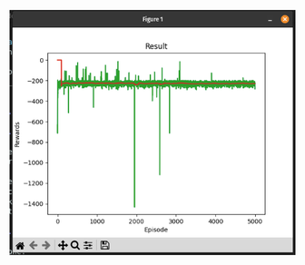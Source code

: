 ![Alt text](https://github.com/Arya-Ebrahimi//RL-Playground/blob/main/Deep-Q-Learning/images/target_network_soft_network.png?raw=true "1")
